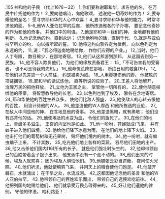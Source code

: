 .105 
神和他的子民 
（代上16?8－22） 
1_你们要称谢耶和华，求告他的名， 
在万民中传扬他的作为！ 
2_要向他唱诗，向他歌颂， 
述说他一切奇妙的作为！ 
3_要夸耀他的圣名！ 
愿寻求耶和华的人心中欢喜！ 
4_要寻求耶和华与他的能力， 
时常寻求他的面。 
5-6_他W人亚伯拉罕的后裔， 
他所拣选雅各的子孙哪， 
要记念他奇妙的作为和他的奇事， 
并他口中的判语。 
7_他是耶和华－我们的神， 
全地都有他的判断。 
8_他记念他的约，直到永远； 
记念他吩咐的话，直到千代， 
9_就是与亚伯拉罕所立的约， 
向以撒所起的誓。 
10_他将这约向雅各定为律例， 
向以色列定为永远的约， 
11_说：「我必将迦南地赐给你， 
作你们应得的产业。」 
12_当时，他们人丁有限， 
数目稀少，在那地寄居。 
13_他们从这邦游到那邦， 
从这国去到另一民族。 
14_他不容人欺负他们， 
为他们的缘故责备君王： 
15_「不可伤害我的受膏者， 
也不可恶待我的先知。」 
16_他命饥荒降在那地， 
断绝日用的粮食(15)， 
17_在他们以先差遣一个人前往， 
约瑟被卖为奴。 
18_人用脚镣伤他的脚， 
他被铁的项链捆锁。 
19_耶和华的话试炼他， 
直等所说的应验了。 
20_王差人将他解开， 
治理万民的把他释放， 
21_立他为王家之主， 
掌管他一切所有的， 
22_使他随意捆绑他的臣宰， 
将智慧教导他的长老。 
23_以色列也到了埃及， 
雅各在含地寄居。 
24_耶和华使他的百姓生养众多， 
使他们比敌人强盛， 
25_他使敌人的心转去恨他的百姓， 
用诡计待他的W人。 
26_他差遣他的W人摩西 
和他所拣选的亚伦， 
27_在敌人中间显他的神， 
在含地显他的奇事。 
28_他差遣黑暗，就有黑暗； 
他们没有违背他的话。 
29_他使埃及的水变为血， 
令他们的鱼死了。 
30_在他们的地上，青蛙多多滋生， 
王宫的内室也是如此。 
31_他一吩咐，苍蝇就成t飞来， 
并有蚊子进入他们四境。 
32_他给他们降下冰雹为雨， 
在他们的地上降下火焰。 
33_他击打他们的葡萄树和无花果树， 
毁坏他们境内的树木。 
34_他一吩咐，就有蝗虫蝻子上来， 
不计其数， 
35_吃光他们地上各样的菜蔬， 
吞尽他们田地的出产。 
36_他又击杀他们国内(16)所有的长子， 
就是他们强壮时头生的。 
37_他却带领自己的百姓带着金子银子出来， 
他支派中没有一个走不动的。 
38_他们出来的时候，埃及人就欢喜； 
因为埃及人惧怕他们。 
39_他铺张云彩当遮蔽， 
夜间使火光照。 
40_他们祈求，他就使鹌鹑飞来， 
并用天上的粮食使他们饱足。 
41_他敲开磐石，水就涌出； 
在干旱之处，水流成河。 
42_这都因他记念他的圣言 
和他的W人亚伯拉罕。 
43_他带领自己的百姓欢乐而出， 
带领自己的选民欢唿前往。 
44_他把列国的地赐给他们， 
他们就承受万民劳碌得来的， 
45_好让他们遵他的律例， 
守他的律法。 
哈利路亚！ 
.